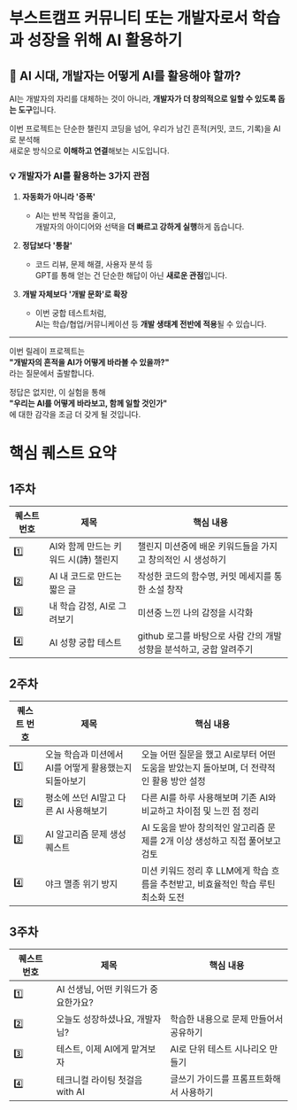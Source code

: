# 부스트캠프 커뮤니티 또는 개발자로서 학습과 성장을 위해 AI 활용하기

## 🤖 AI 시대, 개발자는 어떻게 AI를 활용해야 할까?

AI는 개발자의 자리를 대체하는 것이 아니라, **개발자가 더 창의적으로 일할 수 있도록 돕는 도구**입니다.

이번 프로젝트는 단순한 챌린지 코딩을 넘어,
우리가 남긴 흔적(커밋, 코드, 기록)을 AI로 분석해  
새로운 방식으로 **이해하고 연결**해보는 시도입니다.

### 💡 개발자가 AI를 활용하는 3가지 관점

1. **자동화가 아니라 '증폭'**

   - AI는 반복 작업을 줄이고,  
     개발자의 아이디어와 선택을 **더 빠르고 강하게 실행**하게 돕습니다.

2. **정답보다 '통찰'**

   - 코드 리뷰, 문제 해결, 사용자 분석 등  
     GPT를 통해 얻는 건 단순한 해답이 아닌 **새로운 관점**입니다.

3. **개발 자체보다 '개발 문화'로 확장**
   - 이번 궁합 테스트처럼,  
     AI는 학습/협업/커뮤니케이션 등 **개발 생태계 전반에 적용**될 수 있습니다.

---

이번 릴레이 프로젝트는  
**"개발자의 흔적을 AI가 어떻게 바라볼 수 있을까?"**  
라는 질문에서 출발합니다.

정답은 없지만, 이 실험을 통해  
**"우리는 AI를 어떻게 바라보고, 함께 일할 것인가"**  
에 대한 감각을 조금 더 갖게 될 것입니다.

# 핵심 퀘스트 요약

## 1주차

| 퀘스트 번호 | 제목                                  | 핵심 내용                                                            |
| ----------- | ------------------------------------- | -------------------------------------------------------------------- |
| 1️⃣          | AI와 함께 만드는 키워드 시(詩) 챌린지 | 챌린지 미션중에 배운 키워드들을 가지고 창의적인 시 생성하기          |
| 2️⃣          | AI 내 코드로 만드는 짧은 글           | 작성한 코드의 함수명, 커밋 메세지를 통한 소설 창작                   |
| 3️⃣          | 내 학습 감정, AI로 그려보기           | 미션중 느낀 나의 감정을 시각화                                       |
| 4️⃣️         | AI 성향 궁합 테스트                   | github 로그를 바탕으로 사람 간의 개발 성향을 분석하고, 궁합 알려주기 |


## 2주차

| 퀘스트 번호 | 제목                                       | 핵심 내용                                                                 |
|-------------|--------------------------------------------|--------------------------------------------------------------------------|
| 1️⃣ | 오늘 학습과 미션에서 AI를 어떻게 활용했는지 되돌아보기 | 오늘 어떤 질문을 했고 AI로부터 어떤 도움을 받았는지 돌아보며, 더 전략적인 활용 방안 설정 |
| 2️⃣ | 평소에 쓰던 AI말고 다른 AI 사용해보기            | 다른 AI를 하루 사용해보며 기존 AI와 비교하고 차이점 및 느낀 점 정리                |
| 3️⃣ | AI 알고리즘 문제 생성 퀘스트                    | AI 도움을 받아 창의적인 알고리즘 문제를 2개 이상 생성하고 직접 풀어보고 검토         |
| 4️⃣️ | 야크 멸종 위기 방지                            | 미션 키워드 정리 후 LLM에게 학습 흐름을 추천받고, 비효율적인 학습 루틴 최소화 도전     |


## 3주차

| 퀘스트 번호 | 제목                                       | 핵심 내용                                                                 |
|-------------|--------------------------------------------|--------------------------------------------------------------------------|
| 1️⃣ | AI 선생님, 어떤 키워드가 중요한가요? |   |
| 2️⃣ | 오늘도 성장하셨나요, 개발자님?           | 학습한 내용으로 문제 만들어서 공유하기 |
| 3️⃣ | 테스트, 이제 AI에게 맡겨보자                    | AI로 단위 테스트 시나리오 만들기 |
| 4️⃣️ | 테크니컬 라이팅 첫걸음 with AI                           | 글쓰기 가이드를 프롬프트화해서 사용하기 |

